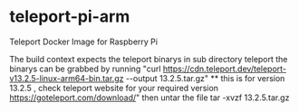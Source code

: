 # teleport-pi-arm
Teleport Docker Image for Raspberry Pi

The build context expects the teleport binarys in sub directory teleport
the binarys can be grabbed by running 
"curl https://cdn.teleport.dev/teleport-v13.2.5-linux-arm64-bin.tar.gz --output 13.2.5.tar.gz"
** this is for version 13.2.5 , check teleport website for your required version https://goteleport.com/download/"
then untar the file
tar -xvzf 13.2.5.tar.gz
